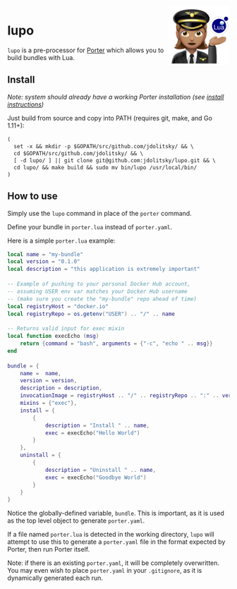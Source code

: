 <img align="right" src="lupo.png" width="140px" />

# lupo

`lupo` is a pre-processor for [Porter](https://porter.sh/) which allows you to build bundles with Lua.

## Install

*Note: system should already have a working Porter installation (see [install instructions](https://porter.sh/install/))*

Just build from source and copy into PATH (requires git, make, and Go 1.11+):
```
(
  set -x && mkdir -p $GOPATH/src/github.com/jdolitsky/ && \
  cd $GOPATH/src/github.com/jdolitsky/ && \
  [ -d lupo/ ] || git clone git@github.com:jdolitsky/lupo.git && \
  cd lupo/ && make build && sudo mv bin/lupo /usr/local/bin/
)
```

## How to use

Simply use the `lupo` command in place of the `porter` command.

Define your bundle in `porter.lua` instead of `porter.yaml`.

Here is a simple `porter.lua` example:
```lua
local name = "my-bundle"
local version = "0.1.0"
local description = "this application is extremely important"

-- Example of pushing to your personal Docker Hub account,
-- assuming USER env var matches your Docker Hub username
-- (make sure you create the "my-bundle" repo ahead of time)
local registryHost = "docker.io"
local registryRepo = os.getenv("USER") .. "/" .. name

-- Returns valid input for exec mixin
local function execEcho (msg)
    return {command = "bash", arguments = {"-c", "echo " .. msg}}
end

bundle = {
    name =  name,
    version = version,
    description = description,
    invocationImage = registryHost .. "/" .. registryRepo .. ":" .. version,
    mixins = {"exec"},
    install = {
        {
            description = "Install " .. name,
            exec = execEcho("Hello World")
        }
    },
    uninstall = {
        {
            description = "Uninstall " .. name,
            exec = execEcho("Goodbye World")
        }
    }
}
```

Notice the globally-defined variable, `bundle`. This is important, as it is used as the top level object to generate `porter.yaml`.

If a file named `porter.lua` is detected in the working directory, `lupo` will attempt to use this to generate a `porter.yaml` file in the format expected by Porter, then run Porter itself.

Note: if there is an existing `porter.yaml`, it will be completely overwritten. You may even wish to place `porter.yaml` in your `.gitignore`, as it is dynamically generated each run.
